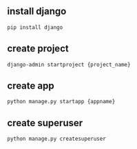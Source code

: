 ## install django
```buildoutcfg
pip install django
```

## create project
```
django-admin startproject {project_name}
```

## create app
```
python manage.py startapp {appname}
```

## create superuser
```
python manage.py createsuperuser
```
